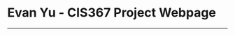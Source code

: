 <!DOCTYPE html>
<html>
<head>
<title>Evan Yu - CIS367 Project Webpage</title>
</head>
<body>

<h1>Evan Yu - CIS367 Project Webpage</h1>
<hr size="1" />

</body>
</html>
